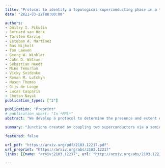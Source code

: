 ```yaml
---
title: "Protocol to identify a topological superconducting phase in a three-terminal device"
date: "2021-03-22T00:00:00"

authors:
- Dmitry I. Pikulin
- Bernard van Heck
- Torsten Karzig
- Esteban A. Martinez
- Bas Nijholt
- Tom Laeven
- Georg W. Winkler
- John D. Watson
- Sebastian Heedt
- Mine Temurhan
- Vicky Svidenko
- Roman M. Lutchyn
- Mason Thomas
- Gijs de Lange
- Lucas Casparis
- Chetan Nayak
publication_types: ["2"]

publication: "Preprint"
# publication_short: "In *PRL*"
abstract: "We develop a protocol to determine the presence and extent of a topological phase with Majorana zero modes in a hybrid superconductor-semiconductor device. The protocol is based on conductance measurements in a three-terminal device with two normal leads and one superconducting lead. A radio-frequency technique acts as a proxy for the measurement of local conductance, allowing a rapid, systematic scan of the large experimental phase space of the device. Majorana zero modes cause zero bias conductance peaks at each end of the wire, so we identify promising regions of the phase space by filtering for this condition. To validate the presence of a topological phase, a subsequent measurement of the non-local conductance in these regions is used to detect a topological transition via the closing and reopening of the bulk energy gap. We define data analysis routines that allow for an automated and unbiased execution of the protocol. Our protocol is designed to screen out false positives, especially trivial Andreev bound states that mimic Majorana zero modes in local conductance. We apply the protocol to several examples of simulated data illustrating the detection of topological phases and the screening of false positives."

summary: "Junctions created by coupling two superconductors via a semiconductor nanowire in the presence of high magnetic fields are the basis for detection, fusion, and braiding of Majorana bound states."

featured: false

url_pdf: "https://arxiv.org/pdf/2103.12217.pdf"
url_preprint: "https://arxiv.org/abs/2103.12217"
links: [{name: "arXiv:2103.12217", url: "http://arxiv.org/abs/2103.12217"}]

---
```

